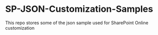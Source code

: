# SP-JSON-Customization-Samples
This repo stores some of the json sample used for SharePoint Online customization
